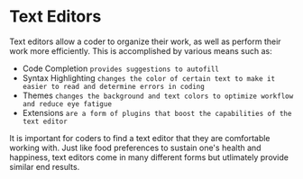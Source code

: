 # Text Editors

Text editors allow a coder to organize their work, as well as perform their work more efficiently. This is accomplished by various means such as:
- Code Completion `provides suggestions to autofill`
- Syntax Highlighting `changes the color of certain text to make it easier to read and determine errors in coding`
- Themes `changes the background and text colors to optimize workflow and reduce eye fatigue`
- Extensions `are a form of plugins that boost the capabilities of the text editor`

It is important for coders to find a text editor that they are comfortable working with. Just like food preferences to sustain one's health and happiness, text editors come in many different forms but utlimately provide similar end results.
